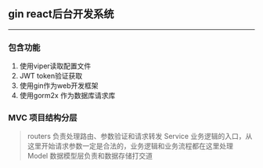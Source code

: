 <!--
 * @Description: 
 * @Autor: 小明～
 * @Date: 2021-09-15 12:03:29
 * @LastEditors: 小明～
 * @LastEditTime: 2021-09-18 09:14:46
-->
## gin react后台开发系统
***
### 包含功能
1. 使用viper读取配置文件
2. JWT token验证获取
3. 使用gin作为web开发框架
4. 使用gorm2x 作为数据库请求库

### MVC 项目结构分层
> routers 负责处理路由、参数验证和请求转发
> Service 业务逻辑的入口，从这里开始请求参数一定是合法的，业务逻辑和业务流程都在这里处理
> Model 数据模型层负责和数据存储打交道
